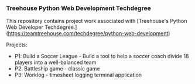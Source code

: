 ### Treehouse Python Web Development Techdegree

This repository contains project work associated with [Treehouse's Python Web Developer Techdegree.] (https://teamtreehouse.com/techdegree/python-web-development)

Projects:
* P1: Build a Soccer League - Build a tool to help a soccer coach divide 18 players into a well-balanced team
* P2: Battleship game - classic game
* P3: Worklog - timesheet logging terminal application
